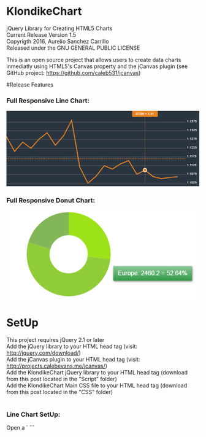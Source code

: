 # KlondikeChart
jQuery Library for Creating HTML5 Charts
<br>
Current Release Version 1.5
<br>
Copyrigth 2016, Aurelio Sanchez Carrillo
<br>
Released under the GNU GENERAL PUBLIC LICENSE

This is an open source project that allows users to create data charts inmediatly using HTML5's Canvas property and the jCanvas plugin (see GitHub project: https://github.com/caleb531/jcanvas)

#Release Features
<h3>Full Responsive Line Chart:</h3>
<img src="https://raw.githubusercontent.com/aureliosanchez/KlondikeChart/master/SampleImages/KlonidkeChartProjectImage1.png">
<h3>Full Responsive Donut Chart:</h3>
<img src="https://raw.githubusercontent.com/aureliosanchez/KlondikeChart/master/SampleImages/KlonidkeChartProjectImage2.png">

# SetUp
This project requires jQuery 2.1 or later 
<br>
Add the jQuery library to your HTML head tag (visit: http://jquery.com/download/)
<br>
Add the jCanvas plugin to your HTML head tag (visit: http://projects.calebevans.me/jcanvas/)
<br>
Add the KlondikeChart jQuery library to your HTML head tag (download from this post located in the "Script" folder)
<br>
Add the KlondikeChart Main CSS file to your HTML head tag (download from this post located in the "CSS" folder)
<br><br>
<h3>Line Chart SetUp:</h3>
Open a `<script>` tag in your html document where you call the `LineChart()` function and declare all of its configuration variables:
```
<script type="text/javascript">
	var myLineCanvas = $("#LineChart"); //Stores the Canvas ID
	var lineColor = "#e88320"; //Sets the color of the line in the chart 
	var lineStroke = 3; //Determines the line stroke width
	var CanvasBackground = "#2a343f"; //Sets the color of the Canvas Background
	var gridLineColor = "#767676"; //Sets the chart's grid lining color 
	var gridNumeralColor = "#fff"; //Sets the grid number color
	var gridLineFrecuency = 20; //Sets the interval of the chart graduation grid
	var GridNumeralDecimals = 0; //Delcares how much decimals you want displayed in the graduation grid
	var ChartAvarage = true; //true or false; Drwas the avarage line in the chart 
	var XValues = ["Jan", "Feb", "Mar", "Apr", "May", "Jun", "Jul", "Aug", "Sept", "Oct", "Nov", "Dec"]; //String array for X values to be displayed in the chart
	var YValues = [150, 360, 200, 225, 560, 450, 220, 550, 630, 100, 280, 480]; //Numeric array for Y values to be displayed in the chart
	LineChart(); //Calls the LineChart function to draw the chart using the above properties
</script>
```




